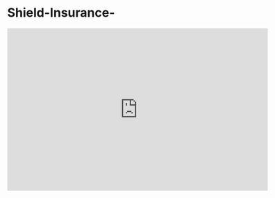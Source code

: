 # Shield-Insurance- 

<iframe title="SHIELD INSURANCE  ANALYSIS" width="600" height="373.5" src="https://app.powerbi.com/view?r=eyJrIjoiMTBmMjViMWYtMTI3Yi00YTg1LWE4ZTYtZjYwYjI0YTIxZjYyIiwidCI6ImM2ZTU0OWIzLTVmNDUtNDAzMi1hYWU5LWQ0MjQ0ZGM1YjJjNCJ9" frameborder="0" allowFullScreen="true"></iframe>
